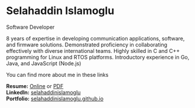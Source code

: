 # Selahaddin Islamoglu

Software Developer

8 years of expertise in developing communication applications, software, and firmware solutions. Demonstrated proficiency in collaborating effectively with diverse international teams. Highly skilled in C and C++ programming for Linux and RTOS platforms. Introductory experience in Go, Java, and JavaScript (Node.js)

You can find more about me in these links

**Resume:** [Online](https://selahaddinislamoglu.github.io/resume) or [PDF](https://github.com/selahaddinislamoglu/resume/raw/master/Selahaddin-Islamoglu-Resume.pdf)  
**LinkedIn:** [selahaddinislamoglu](https://linkedin.com/in/selahaddinislamoglu)  
**Portfolio:** [selahaddinislamoglu.github.io](https://selahaddinislamoglu.github.io)  